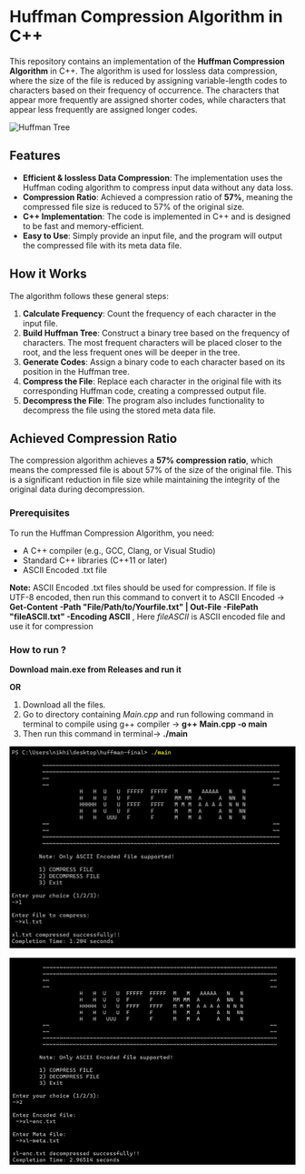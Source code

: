 # Huffman Compression Algorithm in C++

This repository contains an implementation of the **Huffman Compression Algorithm** in C++. The algorithm is used for lossless data compression, where the size of the file is reduced by assigning variable-length codes to characters based on their frequency of occurrence. The characters that appear more frequently are assigned shorter codes, while characters that appear less frequently are assigned longer codes.

![Huffman Tree](https://upload.wikimedia.org/wikipedia/commons/thumb/8/82/Huffman_tree_2.svg/1920px-Huffman_tree_2.svg.png)


## Features

- **Efficient & lossless Data Compression**: The implementation uses the Huffman coding algorithm to compress input data without any data loss.
- **Compression Ratio**: Achieved a compression ratio of **57%**, meaning the compressed file size is reduced to 57% of the original size.
- **C++ Implementation**: The code is implemented in C++ and is designed to be fast and memory-efficient.
- **Easy to Use**: Simply provide an input file, and the program will output the compressed file with its meta data file.

## How it Works

The algorithm follows these general steps:

1. **Calculate Frequency**: Count the frequency of each character in the input file.
2. **Build Huffman Tree**: Construct a binary tree based on the frequency of characters. The most frequent characters will be placed closer to the root, and the less frequent ones will be deeper in the tree.
3. **Generate Codes**: Assign a binary code to each character based on its position in the Huffman tree.
4. **Compress the File**: Replace each character in the original file with its corresponding Huffman code, creating a compressed output file.
5. **Decompress the File**: The program also includes functionality to decompress the file using the stored meta data file.

## Achieved Compression Ratio

The compression algorithm achieves a **57% compression ratio**, which means the compressed file is about 57% of the size of the original file. This is a significant reduction in file size while maintaining the integrity of the original data during decompression.

### Prerequisites

To run the Huffman Compression Algorithm, you need:

- A C++ compiler (e.g., GCC, Clang, or Visual Studio)
- Standard C++ libraries (C++11 or later)
- ASCII Encoded .txt file
  
**Note:** ASCII Encoded .txt files should be used for compression. If file is UTF-8 encoded, then run this command to convert it to ASCII Encoded ->  **Get-Content -Path "File/Path/to/Yourfile.txt" | Out-File -FilePath "fileASCII.txt" -Encoding ASCII** , Here *fileASCII* is ASCII encoded file and use it for compression

### How to run ?

**Download main.exe from Releases and run it**

**OR**

1) Download all the files. 
2) Go to directory containing *Main.cpp* and run following command in terminal to compile using g++ compiler -> **g++ Main.cpp -o main**
3) Then run this command in terminal-> **./main**

![Huffman Compress](https://github.com/Nikhil-karoriya/Huffman-Compression/blob/f98968ee7c6c8b45045edd8935c3536e526bd406/Images/Screenshot%202025-01-04%20145550.png)

![Huffman Decompress](https://github.com/Nikhil-karoriya/Huffman-Compression/blob/f98968ee7c6c8b45045edd8935c3536e526bd406/Images/Screenshot%202025-01-04%20145636.png)
